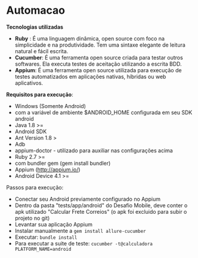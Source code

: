 # Automacao
**Tecnologias utilizadas**
 
 - **Ruby** : É uma linguagem dinâmica, open source com foco na simplicidade e na produtividade. Tem uma sintaxe elegante de leitura natural e fácil escrita.
 - **Cucumber**: É uma ferramenta open source criada para testar outros softwares. Ela executa testes de aceitação utilizando a escrita BDD.
 - **Appium**: É uma ferramenta open source utilizada para execução de testes automatizados em aplicações nativas, híbridas ou web aplicativos.

**Requisitos para execução**:

 - Windows (Somente Android) 
 - com a variável de ambiente $ANDROID_HOME configurada em seu SDK android
 - Java 1.8 >=
 - Android SDK
 - Ant Version 1.8 >
 - Adb
 - appium-doctor - utilizado para auxiliar nas configurações acima 
 - Ruby 2.7 >=
  - com bundler gem (gem install bundler)
 - Appium (http://appium.io/)
 - Android Device 4.1 >=

Passos para execução:

 - Conectar seu Android previamente configurado no Appium
 - Dentro da pasta "tests/app/android" do Desafio Mobile, deve conter o apk utilizado "Calcular Frete Correios" (o apk foi excluido para subir o projeto no git)
 - Levantar sua aplicação Appium
 - Instalar manualmente a `gem install allure-cucumber`
 - Executar: `bundle install`
 - Para executar a suite de teste: `cucumber -t@calculadora PLATFORM_NAME=android`